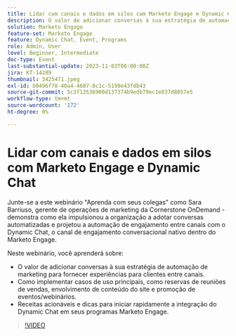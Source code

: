 ```yaml
---
title: Lidar com canais e dados em silos com Marketo Engage e Dynamic Chat
description: O valor de adicionar conversas à sua estratégia de automação de marketing para fornecer experiências para clientes entre canais.  Como implementar casos de uso principais, como reservas de reuniões de vendas, envolvimento de conteúdo do site e promoção de eventos/webinários.  Receitas acionáveis e dicas para iniciar rapidamente a integração do Dynamic Chat em seus programas Marketo Engage.
solution: Marketo Engage
feature-set: Marketo Engage
feature: Dynamic Chat, Event, Programs
role: Admin, User
level: Beginner, Intermediate
doc-type: Event
last-substantial-update: 2023-11-03T00:00:00Z
jira: KT-14289
thumbnail: 3425471.jpeg
exl-id: b0496f78-40a4-4607-8c1c-5199e43fdb43
source-git-commit: 5c3f13536900d137374b9edb79ec1e837d8057e5
workflow-type: tm+mt
source-wordcount: '172'
ht-degree: 0%

---
```


# Lidar com canais e dados em silos com Marketo Engage e Dynamic Chat

Junte-se a este webinário &quot;Aprenda com seus colegas&quot; como Sara Barriuso, gerente de operações de marketing da Cornerstone OnDemand - demonstra como ela impulsionou a organização a adotar conversas automatizadas e projetou a automação de engajamento entre canais com o Dynamic Chat, o canal de engajamento conversacional nativo dentro do Marketo Engage.

Neste webinário, você aprenderá sobre:

* O valor de adicionar conversas à sua estratégia de automação de marketing para fornecer experiências para clientes entre canais.
* Como implementar casos de uso principais, como reservas de reuniões de vendas, envolvimento de conteúdo do site e promoção de eventos/webinários.
* Receitas acionáveis e dicas para iniciar rapidamente a integração do Dynamic Chat em seus programas Marketo Engage.

>[!VIDEO](https://video.tv.adobe.com/v/3425471/?learn=on)
